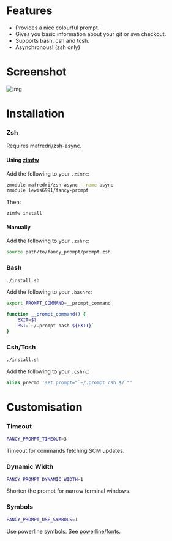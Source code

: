 # Features

* Provides a nice colourful prompt.
* Gives you basic information about your git or svn checkout.
* Supports bash, csh and tcsh.
* Asynchronous! (zsh only)

# Screenshot

![img](screen.png)

# Installation

### Zsh

Requires mafredri/zsh-async.

#### Using [zimfw](https://github.com/zimfw/zimfw)

Add the following to your `.zimrc`:

```zsh
zmodule mafredri/zsh-async --name async
zmodule lewis6991/fancy-prompt
```

Then:

```zsh
zimfw install
```

#### Manually

Add the following to your `.zshrc`:
```zsh
source path/to/fancy_prompt/prompt.zsh

```

### Bash

```bash
./install.sh
```
Add the following to your `.bashrc`:
```bash
export PROMPT_COMMAND=__prompt_command

function __prompt_command() {
    EXIT=$?
    PS1=`~/.prompt bash ${EXIT}`
}
```

### Csh/Tcsh

```bash
./install.sh
```
Add the following to your `.cshrc`:
```csh
alias precmd 'set prompt="`~/.prompt csh $?`"'
```

# Customisation

### Timeout

```bash
FANCY_PROMPT_TIMEOUT=3
```
Timeout for commands fetching SCM updates.

### Dynamic Width
```bash
FANCY_PROMPT_DYNAMIC_WIDTH=1
```
Shorten the prompt for narrow terminal windows.

### Symbols
```bash
FANCY_PROMPT_USE_SYMBOLS=1
```
Use powerline symbols. See [powerline/fonts](https://github.com/powerline/fonts).


